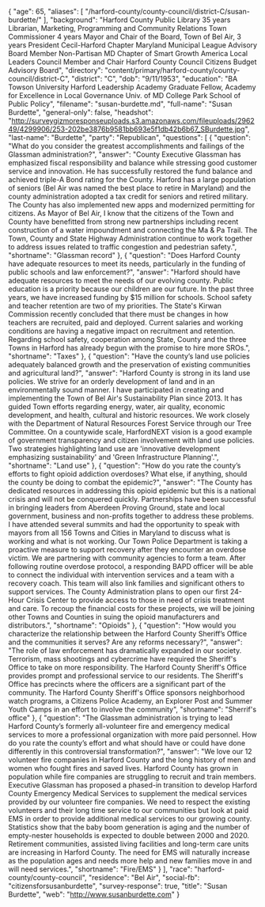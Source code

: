 {
  "age": 65,
  "aliases": [
    "/harford-county/county-council/district-C/susan-burdette/"
  ],
  "background": "Harford County Public Library 35 years Librarian, Marketing, Programming and Community Relations Town Commissioner 4 years Mayor and Chair of the Board, Town of Bel Air, 3 years President Cecil-Harford Chapter Maryland Municipal League Advisory Board Member Non-Partisan MD Chapter of Smart Growth America Local Leaders Council Member and Chair Harford County Council Citizens Budget Advisory Board",
  "directory": "content/primary/harford-county/county-council/district-C",
  "district": "C",
  "dob": "9/11/1953",
  "education": "BA Towson University Harford Leadership Academy Graduate Fellow, Academy for Excellence in Local Governance Univ. of MD College Park School of Public Policy",
  "filename": "susan-burdette.md",
  "full-name": "Susan Burdette",
  "general-only": false,
  "headshot": "http://surveygizmoresponseuploads.s3.amazonaws.com/fileuploads/296249/4299906/253-202be3876b9581bb693e5f1db42b6b67_SBurdette.jpg",
  "last-name": "Burdette",
  "party": "Republican",
  "questions": [
    {
      "question": "What do you consider the greatest accomplishments and failings of the Glassman administration?",
      "answer": "County Executive Glassman has emphasized fiscal responsibility and balance while stressing good customer service and innovation. He has successfully restored the fund balance and achieved triple-A Bond rating for the County. Harford has a large population of seniors (Bel Air was named the best place to retire in Maryland) and the county administration adopted a tax credit for seniors and retired military. The County has also implemented new apps and modernized permitting for citizens. As Mayor of Bel Air, I know that the citizens of the Town and County have benefitted from strong new partnerships including recent construction of a water impoundment and connecting the Ma & Pa Trail. The Town, County and State Highway Administration continue to work together to address issues related to traffic congestion and pedestrian safety.",
      "shortname": "Glassman record"
    },
    {
      "question": "Does Harford County have adequate resources to meet its needs, particularly in the funding of public schools and law enforcement?",
      "answer": "Harford should have adequate resources to meet the needs of our evolving county. Public education is a priority because our children are our future. In the past three years, we have increased funding by $15 million for schools. School safety and teacher retention are two of my priorities. The State's Kirwan Commission recently concluded that there must be changes in how teachers are recruited, paid and deployed. Current salaries and working conditions are having a negative impact on recruitment and retention. Regarding school safety, cooperation among State, County and the three Towns in Harford has already begun with the promise to hire more SROs.",
      "shortname": "Taxes"
    },
    {
      "question": "Have the county’s land use policies adequately balanced growth and the preservation of existing communities and agricultural land?",
      "answer": "Harford County is strong in its land use policies. We strive for an orderly development of land and in an environmentally sound manner. I have participated in creating and implementing the Town of Bel Air's Sustainability Plan since 2013. It has guided Town efforts regarding energy, water, air quality, economic development, and health, cultural and historic resources. We work closely with the Department of Natural Resources Forest Service through our Tree Committee. On a countywide scale, HarfordNEXT vision is a good example of government transparency and citizen involvement with land use policies. Two strategies highlighting land use are 'innovative development emphasizing sustainability' and 'Green Infrastructure Planning'.",
      "shortname": "Land use"
    },
    {
      "question": "How do you rate the county’s efforts to fight opioid addiction overdoses? What else, if anything, should the county be doing to combat the epidemic?",
      "answer": "The County has dedicated resources in addressing this opioid epidemic but this is a national crisis and will not be conquered quickly. Partnerships have been successful in bringing leaders from Aberdeen Proving Ground, state and local government, business and non-profits together to address these problems. I have attended several summits and had the opportunity to speak with mayors from all 156 Towns and Cities in Maryland to discuss what is working and what is not working. Our Town Police Department is taking a proactive measure to support recovery after they encounter an overdose victim. We are partnering with community agencies to form a team. After following routine overdose protocol, a responding BAPD officer will be able to connect the individual with intervention services and a team with a recovery coach. This team will also link families and significant others to support services. The County Administration plans to open our first 24-Hour Crisis Center to provide access to those in need of crisis treatment and care. To recoup the financial costs for these projects, we will be joining other Towns and Counties in suing the opioid manufacturers and distributors.",
      "shortname": "Opioids"
    },
    {
      "question": "How would you characterize the relationship between the Harford County Sheriff’s Office and the communities it serves? Are any reforms necessary?",
      "answer": "The role of law enforcement has dramatically expanded in our society. Terrorism, mass shootings and cybercrime have required the Sheriff's Office to take on more responsibility. The Harford County Sheriff's Office provides prompt and professional service to our residents. The Sheriff's Office has precincts where the officers are a significant part of the community. The Harford County Sheriff's Office sponsors neighborhood watch programs, a Citizens Police Academy, an Explorer Post and Summer Youth Camps in an effort to involve the community",
      "shortname": "Sherrif's office"
    },
    {
      "question": "The Glassman administration is trying to lead Harford County’s formerly all-volunteer fire and emergency medical services to more a professional organization with more paid personnel. How do you rate the county’s effort and what should have or could have done differently in this controversial transformation?",
      "answer": "We love our 12 volunteer fire companies in Harford County and the long history of men and women who fought fires and saved lives. Harford County has grown in population while fire companies are struggling to recruit and train members. Executive Glassman has proposed a phased-in transition to develop Harford County Emergency Medical Services to supplement the medical services provided by our volunteer fire companies. We need to respect the existing volunteers and their long time service to our communities but look at paid EMS in order to provide additional medical services to our growing county. Statistics show that the baby boom generation is aging and the number of empty-nester households is expected to double between 2000 and 2020. Retirement communities, assisted living facilities and long-term care units are increasing in Harford County. The need for EMS will naturally increase as the population ages and needs more help and new families move in and will need services.",
      "shortname": "Fire/EMS"
    }
  ],
  "race": "harford-county/county-council",
  "residence": "Bel Air",
  "social-fb": "citizensforsusanburdette",
  "survey-response": true,
  "title": "Susan Burdette",
  "web": "http://www.susanburdette.com"
}
